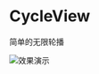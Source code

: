 # CycleView
简单的无限轮播

![效果演示](https://github.com/liujunwei2018/PageTitleView/blob/master/说明图片/newPageView.gif)
